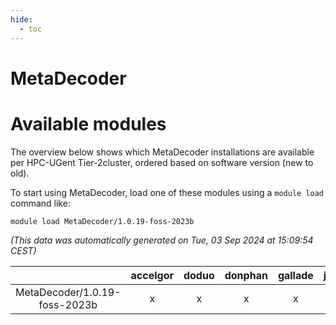 ```yaml
---
hide:
  - toc
---
```


MetaDecoder
===========

# Available modules


The overview below shows which MetaDecoder installations are available per HPC-UGent Tier-2cluster, ordered based on software version (new to old).

To start using MetaDecoder, load one of these modules using a `module load` command like:

```shell
module load MetaDecoder/1.0.19-foss-2023b
```

*(This data was automatically generated on Tue, 03 Sep 2024 at 15:09:54 CEST)*  

| |accelgor|doduo|donphan|gallade|joltik|shinx|skitty|
| :---: | :---: | :---: | :---: | :---: | :---: | :---: | :---: |
|MetaDecoder/1.0.19-foss-2023b|x|x|x|x|x|-|x|
